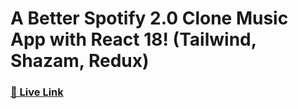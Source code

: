 # A Better Spotify 2.0 Clone Music App with React 18! (Tailwind, Shazam, Redux)

### [🚀 Live Link](https://lyriks-music-player-6f0ad05d0f19.herokuapp.com)
